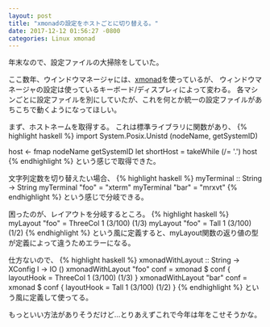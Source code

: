 ```yaml
---
layout: post
title: "xmonadの設定をホストごとに切り替える。"
date: 2017-12-12 01:56:27 -0800
categories: Linux xmonad
---
```

年末なので、設定ファイルの大掃除をしていた。

ここ数年、ウインドウマネージャには、[xmonad][xmonad]を使っているが、
ウィンドウマネージャの設定は使っているキーボード/ディスプレィによって変わる。
各マシンごとに設定ファイルを別にしていたが、これを何とか統一の設定ファイルがあちこちで動くようになってほしい。

まず、ホストネームを取得する。
これは標準ライブラリに関数があり、
{% highlight haskell %}
import System.Posix.Unistd (nodeName, getSystemID)

  host  <- fmap nodeName getSystemID
  let shortHost = takeWhile (/= '.') host
{% endhighlight %}
という感じで取得できた。

文字列定数を切り替えたい場合、
{% highlight haskell %}
myTerminal :: String -> String
myTerminal "foo" = "xterm"
myTerminal "bar" = "mrxvt"
{% endhighlight %}
という感じで分岐できる。

困ったのが、レイアウトを分岐するところ。
{% highlight haskell %}
myLayout "foo" = ThreeCol  1 (3/100) (1/3)
myLayout "foo" = Tall 1 (3/100) (1/2)
{% endhighlight %}
という風に定義すると、myLayout関数の返り値の型が定義によって違うためエラーになる。

仕方ないので、
{% highlight haskell %}
xmonadWithLayout :: String -> XConfig l -> IO ()
xmonadWithLayout "foo" conf = xmonad $ conf { layoutHook = ThreeCol  1 (3/100) (1/3) }
xmonadWithLayout "bar" conf = xmonad $ conf { layoutHook = Tall 1 (3/100) (1/2) }
{% endhighlight %}
という風に定義して使ってる。

もっといい方法がありそうだけど…とりあえずこれで今年は年をこせそうかな。

[xmonad]: http://xmonad.org/
